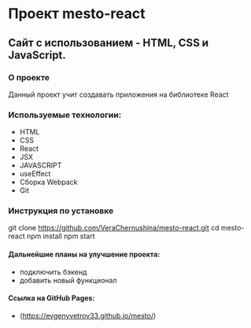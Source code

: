 # Проект mesto-react
## Сайт с использованием - HTML, CSS и JavaScript.
### О проекте
Данный проект учит создавать приложения на библиотеке React
### Используемые технологии:
* HTML
* CSS
* React
* JSX
* JAVASCRIPT
* useEffect
* Сборка Webpack
* Git
### Инструкция по установке
git clone https://github.com/VeraChernushina/mesto-react.git
cd mesto-react
npm install
npm start
#### Дальнейшие планы на улучшение проекта:
* подключить бэкенд
* добавить новый функционал
#### Ссылка на GitHub Pages:
* (https://evgenyvetrov33.github.io/mesto/)